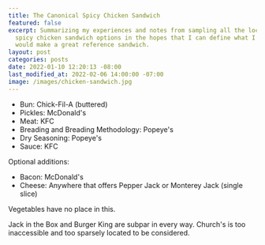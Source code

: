 ```yaml
---
title: The Canonical Spicy Chicken Sandwich
featured: false
excerpt: Summarizing my experiences and notes from sampling all the local-area 
  spicy chicken sandwich options in the hopes that I can define what I think
  would make a great reference sandwich.
layout: post
categories: posts
date: 2022-01-10 12:20:13 -08:00
last_modified_at: 2022-02-06 14:00:00 -07:00
image: /images/chicken-sandwich.jpg
---
```


- Bun: Chick-Fil-A (buttered)
- Pickles: McDonald's
- Meat: KFC
- Breading and Breading Methodology: Popeye's
- Dry Seasoning: Popeye's
- Sauce: KFC

Optional additions:

- Bacon: McDonald's
- Cheese: Anywhere that offers Pepper Jack or Monterey Jack (single slice)

Vegetables have no place in this.

Jack in the Box and Burger King are subpar in every way. Church's is too inaccessible and too sparsely located to be considered.

